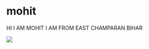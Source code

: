 # mohit
<html>
  <head></head>
  <body>
    <p>HI I AM MOHIT I AM FROM EAST CHAMPARAN BIHAR</p>
    <img src="https://th.bing.com/th/id/OIP.OUcDvkGNciU1dFjzDznz7AHaEE?pid=ImgDet&rs=1">
  </body>
</html>
